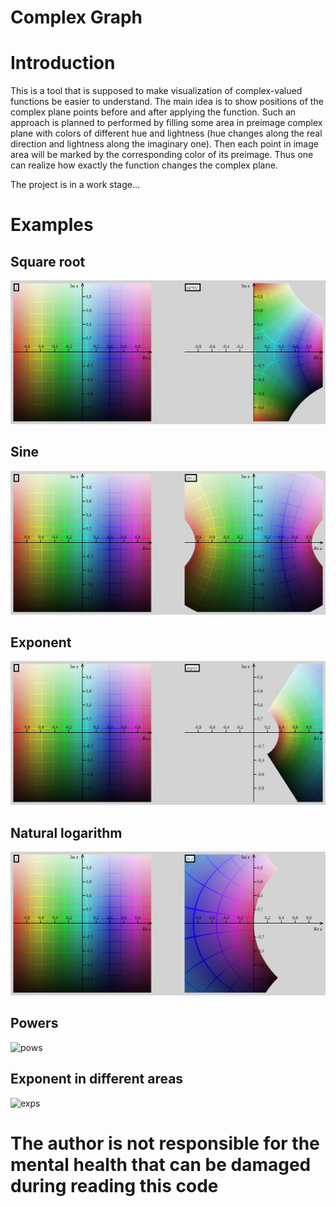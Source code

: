 # Complex Graph

# Introduction

This is a tool that is supposed to make visualization of complex-valued
functions be easier to understand. The main idea is to show positions of
the complex plane points before and after applying the function. Such an
approach is planned to performed by filling some area in preimage complex
plane with colors of different hue and lightness (hue changes along the
real direction and lightness along the imaginary one). Then each point
in image area will be marked by the corresponding color of its preimage.
Thus one can realize how exactly the function changes the complex plane.

The project is in a work stage...

# Examples

## Square root
![sqrt](examples/sqrt.png)

## Sine
![sin](examples/sin.png)

## Exponent
![exp](examples/exp.png)

## Natural logarithm
![ln](examples/ln.png)

## Powers
![pows](examples/pows.gif)

## Exponent in different areas
![exps](examples/exps.gif)

# **The author is not responsible for the mental health that can be damaged during reading this code**